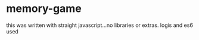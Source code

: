 # memory-game
this was written with straight javascript...no libraries or extras.  logis and es6 used
